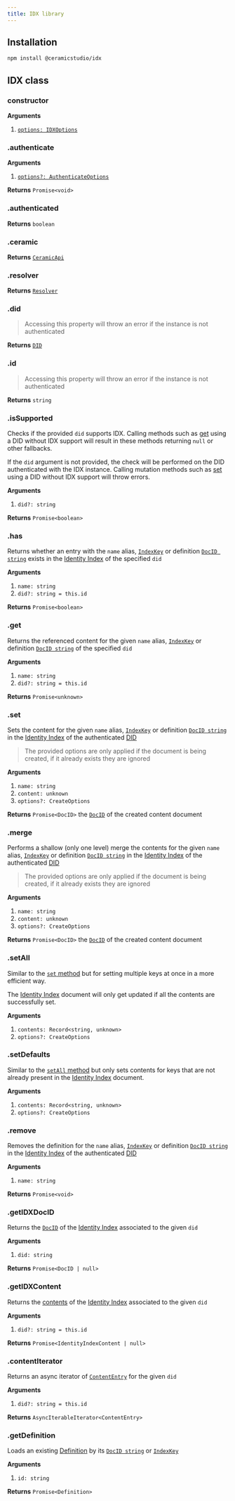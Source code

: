 ```yaml
---
title: IDX library
---
```


## Installation

```sh
npm install @ceramicstudio/idx
```

## IDX class

### constructor

**Arguments**

1. [`options: IDXOptions`](libs-types.md#idxoptions)

### .authenticate

**Arguments**

1. [`options?: AuthenticateOptions`](libs-types.md#authenticateoptions)

**Returns** `Promise<void>`

### .authenticated

**Returns** `boolean`

### .ceramic

**Returns** [`CeramicApi`](libs-types.md#ceramicapi)

### .resolver

**Returns** [`Resolver`](libs-types.md#resolver)

### .did

> Accessing this property will throw an error if the instance is not authenticated

**Returns** [`DID`](libs-types.md#did)

### .id

> Accessing this property will throw an error if the instance is not authenticated

**Returns** `string`

### .isSupported

Checks if the provided `did` supports IDX. Calling methods such as [get](#get) using a DID without IDX support will result in these methods returning `null` or other fallbacks.

If the `did` argument is not provided, the check will be performed on the DID authenticated with the IDX instance. Calling mutation methods such as [set](#set) using a DID without IDX support will throw errors.

**Arguments**

1. `did?: string`

**Returns** `Promise<boolean>`

### .has

Returns whether an entry with the `name` alias, [`IndexKey`](libs-types.md#indexkey) or definition [`DocID string`](libs-types.md#docid) exists in the [Identity Index](idx-terminology.md#identity-index--idx) of the specified `did`

**Arguments**

1. `name: string`
1. `did?: string = this.id`

**Returns** `Promise<boolean>`

### .get

Returns the referenced content for the given `name` alias, [`IndexKey`](libs-types.md#indexkey) or definition [`DocID string`](libs-types.md#docid) of the specified `did`

**Arguments**

1. `name: string`
1. `did?: string = this.id`

**Returns** `Promise<unknown>`

### .set

Sets the content for the given `name` alias, [`IndexKey`](libs-types.md#indexkey) or definition [`DocID string`](libs-types.md#docid) in the [Identity Index](idx-terminology.md#identity-index--idx) of the authenticated [DID](idx-terminology.md#did)

> The provided options are only applied if the document is being created, if it already exists they are ignored

**Arguments**

1. `name: string`
1. `content: unknown`
1. `options?: CreateOptions`

**Returns** `Promise<DocID>` the [`DocID`](libs-types.md#docid) of the created content document

### .merge

Performs a shallow (only one level) merge the contents for the given `name` alias, [`IndexKey`](libs-types.md#indexkey) or definition [`DocID string`](libs-types.md#docid) in the [Identity Index](idx-terminology.md#identity-index--idx) of the authenticated [DID](idx-terminology.md#did)

> The provided options are only applied if the document is being created, if it already exists they are ignored

**Arguments**

1. `name: string`
1. `content: unknown`
1. `options?: CreateOptions`

**Returns** `Promise<DocID>` the [`DocID`](libs-types.md#docid) of the created content document

### .setAll

Similar to the [`set` method](#set) but for setting multiple keys at once in a more efficient way.

The [Identity Index](idx-terminology.md#identity-index--idx) document will only get updated if all the contents are successfully set.

**Arguments**

1. `contents: Record<string, unknown>`
1. `options?: CreateOptions`

### .setDefaults

Similar to the [`setAll` method](#setall) but only sets contents for keys that are not already present in the [Identity Index](idx-terminology.md#identity-index--idx) document.

**Arguments**

1. `contents: Record<string, unknown>`
1. `options?: CreateOptions`

### .remove

Removes the definition for the `name` alias, [`IndexKey`](libs-types.md#indexkey) or definition [`DocID string`](libs-types.md#docid) in the [Identity Index](idx-terminology.md#identity-index--idx) of the authenticated [DID](idx-terminology.md#did)

**Arguments**

1. `name: string`

**Returns** `Promise<void>`

### .getIDXDocID

Returns the [`DocID`](libs-types.md#docid) of the [Identity Index](idx-terminology.md#identity-index--idx) associated to the given `did`

**Arguments**

1. `did: string`

**Returns** `Promise<DocID | null>`

### .getIDXContent

Returns the [contents](libs-types.md#identityindexcontent) of the [Identity Index](idx-terminology.md#identity-index--idx) associated to the given `did`

**Arguments**

1. `did?: string = this.id`

**Returns** `Promise<IdentityIndexContent | null>`

### .contentIterator

Returns an async iterator of [`ContentEntry`](libs-types.md#contententry) for the given `did`

**Arguments**

1. `did?: string = this.id`

**Returns** `AsyncIterableIterator<ContentEntry>`

### .getDefinition

Loads an existing [Definition](libs-types.md#definition) by its [`DocID string`](libs-types.md#docid) or [`IndexKey`](libs-types.md#indexkey)

**Arguments**

1. `id: string`

**Returns** `Promise<Definition>`
